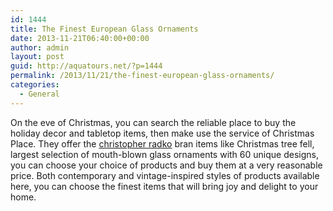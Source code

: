 ```yaml
---
id: 1444
title: The Finest European Glass Ornaments
date: 2013-11-21T06:40:00+00:00
author: admin
layout: post
guid: http://aquatours.net/?p=1444
permalink: /2013/11/21/the-finest-european-glass-ornaments/
categories:
  - General
---
```

On the eve of Christmas, you can search the reliable place to buy the holiday decor and tabletop items, then make use the service of Christmas Place. They offer the [christopher radko](http://www.christmasplace.com/shopping/product-listing.cfm?lang=&Manufacturer=Christopher%20Radko) bran items like Christmas tree fell, largest selection of mouth-blown glass ornaments with 60 unique designs, you can choose your choice of products and buy them at a very reasonable price. Both contemporary and vintage-inspired styles of products available here, you can choose the finest items that will bring joy and delight to your home.